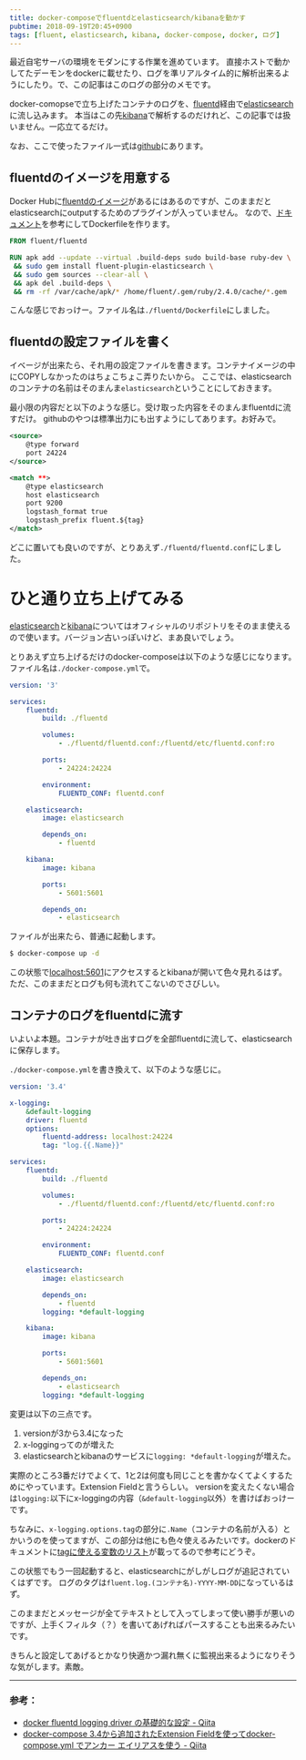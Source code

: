 ```yaml
---
title: docker-composeでfluentdとelasticsearch/kibanaを動かす
pubtime: 2018-09-19T20:45+0900
tags: [fluent, elasticsearch, kibana, docker-compose, docker, ログ]
---
```


最近自宅サーバの環境をモダンにする作業を進めています。
直接ホストで動かしてたデーモンをdockerに載せたり、ログを準リアルタイム的に解析出来るようにしたり。で、この記事はこのログの部分のメモです。

docker-comopseで立ち上げたコンテナのログを、[fluentd](https://www.fluentd.org)経由で[elasticsearch](https://www.elastic.co/jp/products/elasticsearch)に流し込みます。
本当はこの先[kibana](https://www.elastic.co/jp/products/kibana)で解析するのだけれど、この記事では扱いません。一応立てるだけ。

なお、ここで使ったファイル一式は[github](https://github.com/macrat/dockercompose-fluent-elasticsearch-kibana)にあります。

## fluentdのイメージを用意する
Docker Hubに[fluentdのイメージ](https://hub.docker.com/r/fluent/fluentd/)があるにはあるのですが、このままだとelasticsearchにoutputするためのプラグインが入っていません。
なので、[ドキュメント](https://github.com/fluent/fluentd-docker-image#3-customize-dockerfile-to-install-plugins-optional)を参考にしてDockerfileを作ります。

``` dockerfile
FROM fluent/fluentd

RUN apk add --update --virtual .build-deps sudo build-base ruby-dev \
 && sudo gem install fluent-plugin-elasticsearch \
 && sudo gem sources --clear-all \
 && apk del .build-deps \
 && rm -rf /var/cache/apk/* /home/fluent/.gem/ruby/2.4.0/cache/*.gem
```

こんな感じでおっけー。ファイル名は`./fluentd/Dockerfile`にしました。

## fluentdの設定ファイルを書く
イベージが出来たら、それ用の設定ファイルを書きます。コンテナイメージの中にCOPYしなかったのはちょこちょこ弄りたいから。
ここでは、elasticsearchのコンテナの名前はそのまんま`elasticsearch`ということにしておきます。

最小限の内容だと以下のような感じ。受け取った内容をそのまんまfluentdに流すだけ。
githubのやつは標準出力にも出すようにしてあります。お好みで。

``` xml
<source>
    @type forward
    port 24224
</source>

<match **>
    @type elasticsearch
    host elasticsearch
    port 9200
    logstash_format true
    logstash_prefix fluent.${tag}
</match>
```

どこに置いても良いのですが、とりあえず`./fluentd/fluentd.conf`にしました。

# ひと通り立ち上げてみる
[elasticsearch](https://hub.docker.com/r/_/elasticsearch/)と[kibana](https://hub.docker.com/r/_/kibana/)についてはオフィシャルのリポジトリをそのまま使えるので使います。バージョン古いっぽいけど、まあ良いでしょう。

とりあえず立ち上げるだけのdocker-composeは以下のような感じになります。ファイル名は`./docker-compose.yml`で。

``` yaml
version: '3'

services:
    fluentd:
        build: ./fluentd

        volumes:
            - ./fluentd/fluentd.conf:/fluentd/etc/fluentd.conf:ro

        ports:
            - 24224:24224

        environment:
            FLUENTD_CONF: fluentd.conf

    elasticsearch:
        image: elasticsearch

        depends_on:
            - fluentd

    kibana:
        image: kibana

        ports:
            - 5601:5601

        depends_on:
            - elasticsearch
```

ファイルが出来たら、普通に起動します。

``` bash
$ docker-compose up -d
```

この状態で[localhost:5601](http://localhost:5601)にアクセスするとkibanaが開いて色々見れるはず。
ただ、このままだとログも何も流れてこないのでさびしい。

## コンテナのログをfluentdに流す
いよいよ本題。コンテナが吐き出すログを全部fluentdに流して、elasticsearchに保存します。

`./docker-compose.yml`を書き換えて、以下のような感じに。

``` yaml
version: '3.4'

x-logging:
    &default-logging
    driver: fluentd
    options:
        fluentd-address: localhost:24224
        tag: "log.{{.Name}}"

services:
    fluentd:
        build: ./fluentd

        volumes:
            - ./fluentd/fluentd.conf:/fluentd/etc/fluentd.conf:ro

        ports:
            - 24224:24224

        environment:
            FLUENTD_CONF: fluentd.conf

    elasticsearch:
        image: elasticsearch

        depends_on:
            - fluentd
        logging: *default-logging

    kibana:
        image: kibana

        ports:
            - 5601:5601

        depends_on:
            - elasticsearch
        logging: *default-logging
```

変更は以下の三点です。

1. versionが3から3.4になった
2. x-loggingってのが増えた
3. elasticsearchとkibanaのサービスに`logging: *default-logging`が増えた。

実際のところ3番だけでよくて、1と2は何度も同じことを書かなくてよくするためにやっています。Extension Fieldと言うらしい。
versionを変えたくない場合は`logging:`以下にx-loggingの内容（`&default-logging`以外）を書けばおっけーです。

ちなみに、`x-logging.options.tag`の部分に`.Name`（コンテナの名前が入る）とかいうのを使ってますが、この部分は他にも色々使えるみたいです。dockerのドキュメントに[tagに使える変数のリスト](https://docs.docker.com/config/containers/logging/log_tags/)が載ってるので参考にどうぞ。

この状態でもう一回起動すると、elasticsearchにがしがしログが追記されていくはずです。
ログのタグは`fluent.log.(コンテナ名)-YYYY-MM-DD`になっているはず。

このままだとメッセージが全てテキストとして入ってしまって使い勝手が悪いのですが、上手くフィルタ（？）を書いてあげればパースすることも出来るみたいです。

きちんと設定してあげるとかなり快適かつ漏れ無くに監視出来るようになりそうな気がします。素敵。

---

### 参考：
- [docker fluentd logging driver の基礎的な設定 - Qiita](https://qiita.com/moaikids/items/8a8ee90e163f14e6e923)
- [docker-compose 3.4から追加されたExtension Fieldを使ってdocker-compose.yml でアンカー エイリアスを使う - Qiita](https://qiita.com/kyusyukeigo/items/af20487162ff0a1a6cea)
